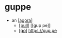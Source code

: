 # guppe

- an [[agora]]
  - [[pull]] [[gup pe]]
  - [[go]] https://gup.pe


[//begin]: # "Autogenerated link references for markdown compatibility"
[agora]: agora "Agora"
[pull]: pull "Pull"
[go]: go "Go"
[//end]: # "Autogenerated link references"